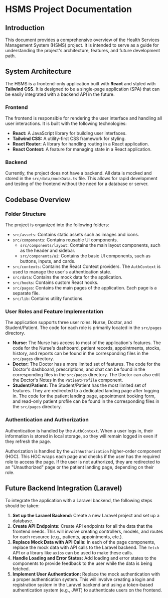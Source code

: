 # HSMS Project Documentation

## Introduction

This document provides a comprehensive overview of the Health Services Management System (HSMS) project. It is intended to serve as a guide for understanding the project's architecture, features, and future development path.

## System Architecture

The HSMS is a frontend-only application built with **React** and styled with **Tailwind CSS**. It is designed to be a single-page application (SPA) that can be easily integrated with a backend API in the future.

### Frontend

The frontend is responsible for rendering the user interface and handling all user interactions. It is built with the following technologies:

-   **React:** A JavaScript library for building user interfaces.
-   **Tailwind CSS:** A utility-first CSS framework for styling.
-   **React Router:** A library for handling routing in a React application.
-   **React Context:** A feature for managing state in a React application.

### Backend

Currently, the project does not have a backend. All data is mocked and stored in the `src/data/mockData.ts` file. This allows for rapid development and testing of the frontend without the need for a database or server.

## Codebase Overview

### Folder Structure

The project is organized into the following folders:

-   `src/assets`: Contains static assets such as images and icons.
-   `src/components`: Contains reusable UI components.
    -   `src/components/layout`: Contains the main layout components, such as the header and sidebar.
    -   `src/components/ui`: Contains the basic UI components, such as buttons, inputs, and cards.
-   `src/contexts`: Contains the React Context providers. The `AuthContext` is used to manage the user's authentication state.
-   `src/data`: Contains the mock data for the application.
-   `src/hooks`: Contains custom React hooks.
-   `src/pages`: Contains the main pages of the application. Each page is a separate file.
-   `src/lib`: Contains utility functions.

### User Roles and Feature Implementation

The application supports three user roles: Nurse, Doctor, and Student/Patient. The code for each role is primarily located in the `src/pages` directory.

-   **Nurse:** The Nurse has access to most of the application's features. The code for the Nurse's dashboard, patient records, appointments, stocks, history, and reports can be found in the corresponding files in the `src/pages` directory.
-   **Doctor:** The Doctor has a more limited set of features. The code for the Doctor's dashboard, prescriptions, and chat can be found in the corresponding files in the `src/pages` directory. The Doctor can also edit the Doctor's Notes in the `PatientProfile` component.
-   **Student/Patient:** The Student/Patient has the most limited set of features. They are redirected to a dedicated landing page after logging in. The code for the patient landing page, appointment booking form, and read-only patient profile can be found in the corresponding files in the `src/pages` directory.

### Authentication and Authorization

Authentication is handled by the `AuthContext`. When a user logs in, their information is stored in local storage, so they will remain logged in even if they refresh the page.

Authorization is handled by the `withAuthorization` higher-order component (HOC). This HOC wraps each page and checks if the user has the required role to access the page. If the user is not authorized, they are redirected to an "Unauthorized" page or the patient landing page, depending on their role.

## Future Backend Integration (Laravel)

To integrate the application with a Laravel backend, the following steps should be taken:

1.  **Set up the Laravel Backend:** Create a new Laravel project and set up a database.
2.  **Create API Endpoints:** Create API endpoints for all the data that the frontend needs. This will involve creating controllers, models, and routes for each resource (e.g., patients, appointments, etc.).
3.  **Replace Mock Data with API Calls:** In each of the page components, replace the mock data with API calls to the Laravel backend. The `fetch` API or a library like `axios` can be used to make these calls.
4.  **Handle Loading and Error States:** Add loading and error states to the components to provide feedback to the user while the data is being fetched.
5.  **Implement User Authentication:** Replace the mock authentication with a proper authentication system. This will involve creating a login and registration system in the Laravel backend and using a token-based authentication system (e.g., JWT) to authenticate users on the frontend.
